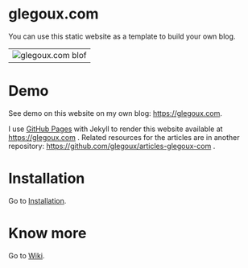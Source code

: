 # glegoux.com

You can use this static website as a template to build your own blog.

<table>
  <tr>
    <td>
        <img src="https://github.com/glegoux/glegoux.github.io/blob/master/static/img/glegoux-com.jpg?raw=true"
             alt="glegoux.com blof" />
    </td>
  </tr>
</table>

# Demo

See demo on this website on my own blog: https://glegoux.com.

I use [GitHub Pages](https://pages.github.com/) with Jekyll to render this website available at https://glegoux.com .
Related resources for the articles are in another repository: https://github.com/glegoux/articles-glegoux-com .

# Installation

Go to [Installation](https://github.com/glegoux/glegoux.github.io/wiki/Installation).

# Know more

Go to [Wiki](https://github.com/glegoux/glegoux.github.io/wiki/More).
